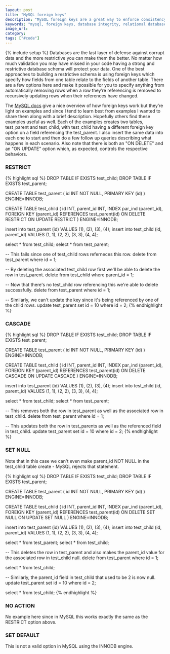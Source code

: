 ```yaml
---
layout: post
title: "MySQL foreign keys"
description: "MySQL foreign keys are a great way to enforce consistency in your database but it's not always obvious how they work. I provide examples for each option and its impact."
keywords: "mysql, foreign keys, database integrity, relational databases"
image_url:
category:
tags: ["#code"]
---
```

{% include setup %}
Databases are the last layer of defense against corrupt data and the more restrictive you can make them the better. No matter how much validation you may have missed in your code having a strong and restrictive database schema will protect your data. One of the best approaches to building a restrictive schema is using foreign keys which specify how fields from one table relate to the fields of another table. There are a few options here and make it possible for you to specify anything from automatically removing rows when a row they’re referencing is removed to recursively updating rows when their references have changed.

The [MySQL docs](https://dev.mysql.com/doc/refman/8.0/en/create-table-foreign-keys.html) give a nice overview of how foreign keys work but they’re light on examples and since I tend to learn best from examples I wanted to share them along with a brief description. Hopefully others find these examples useful as well. Each of the examples creates two tables, test_parent and test_child, with test_child having a different foreign key option on a field referencing the test_parent. I also insert the same data into each one to start and then do a few follow up queries describing what happens in each scenario. Also note that there is both an "ON DELETE" and an "ON UPDATE" option which, as expected, controls the respective behaviors.

### RESTRICT

{% highlight sql %}
DROP TABLE IF EXISTS test_child;
DROP TABLE IF EXISTS test_parent;

CREATE TABLE test_parent (
    id INT NOT NULL,
    PRIMARY KEY (id)
) ENGINE=INNODB;

CREATE TABLE test_child (
    id INT,
    parent_id INT,
    INDEX par_ind (parent_id),
    FOREIGN KEY (parent_id) REFERENCES test_parent(id)
        ON DELETE RESTRICT
        ON UPDATE RESTRICT
) ENGINE=INNODB;

insert into test_parent (id) VALUES (1), (2), (3), (4);
insert into test_child (id, parent_id) VALUES (1, 1), (2, 2), (3, 3), (4, 4);

select * from test_child;
select * from test_parent;

-- This fails since one of test_child rows referneces this row.
delete from test_parent where id = 1;

-- By deleting the associated test_child row first we'll be able to delete the row in test_parent.
delete from test_child where parent_id = 1;

-- Now that there's no test_child row referencing this we're able to delete successfully.
delete from test_parent where id = 1;

-- Similarly, we can't update the key since it's being referenced by one of the child rows.
update test_parent set id = 10 where id = 2;
{% endhighlight %}

### CASCADE

{% highlight sql %}
DROP TABLE IF EXISTS test_child;
DROP TABLE IF EXISTS test_parent;

CREATE TABLE test_parent (
    id INT NOT NULL,
    PRIMARY KEY (id)
) ENGINE=INNODB;

CREATE TABLE test_child (
    id INT,
    parent_id INT,
    INDEX par_ind (parent_id),
    FOREIGN KEY (parent_id) REFERENCES test_parent(id)
        ON DELETE CASCADE
        ON UPDATE CASCADE
) ENGINE=INNODB;

insert into test_parent (id) VALUES (1), (2), (3), (4);
insert into test_child (id, parent_id) VALUES (1, 1), (2, 2), (3, 3), (4, 4);

select * from test_child;
select * from test_parent;

-- This removes both the row in test_parent as well as the associated row in test_child.
delete from test_parent where id = 1;

-- This updates both the row in test_parents as well as the referenced field in test_child.
update test_parent set id = 10 where id = 2;
{% endhighlight %}

### SET NULL

Note that in this case we can't even make parent_id NOT NULL in the test_child table create - MySQL rejects that statement.

{% highlight sql %}
DROP TABLE IF EXISTS test_child;
DROP TABLE IF EXISTS test_parent;

CREATE TABLE test_parent (
    id INT NOT NULL,
    PRIMARY KEY (id)
) ENGINE=INNODB;

CREATE TABLE test_child (
    id INT,
    parent_id INT,
    INDEX par_ind (parent_id),
    FOREIGN KEY (parent_id) REFERENCES test_parent(id)
        ON DELETE SET NULL
        ON UPDATE SET NULL
) ENGINE=INNODB;

insert into test_parent (id) VALUES (1), (2), (3), (4);
insert into test_child (id, parent_id) VALUES (1, 1), (2, 2), (3, 3), (4, 4);

select * from test_parent;
select * from test_child;

-- This deletes the row in test_parent and also makes the parent_id value for the associated row in test_child null.
delete from test_parent where id = 1;

select * from test_child;

-- Similarly, the parent_id field in test_child that used to be 2 is now null.
update test_parent set id = 10 where id = 2;

select * from test_child;
{% endhighlight %}

### NO ACTION

No example here since in MySQL this works exactly the same as the RESTRICT option above.

### SET DEFAULT

This is not a valid option in MySQL using the INNODB engine.
